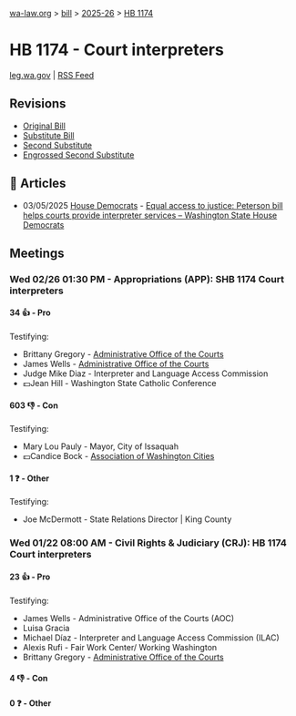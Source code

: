 [wa-law.org](/) > [bill](/bill/) > [2025-26](/bill/2025-26/) > [HB 1174](/bill/2025-26/hb/1174/)

# HB 1174 - Court interpreters
[leg.wa.gov](https://app.leg.wa.gov/billsummary?BillNumber=1174&Year=2025&Initiative=false) | [RSS Feed](./rss.xml)

## Revisions
* [Original Bill](1/)
* [Substitute Bill](S/)
* [Second Substitute](S2/)
* [Engrossed Second Substitute](S2.E/)

## 📰 Articles
* 03/05/2025 [House Democrats](/org/house_democrats/) - [Equal access to justice: Peterson bill helps courts provide interpreter services – Washington State House Democrats](https://housedemocrats.wa.gov/blog/2025/03/05/equal-access-to-justice-peterson-bill-helps-courts-provide-interpreter-services/#:~:text=House%20Bill%201174)

## Meetings
### Wed 02/26 01:30 PM - Appropriations (APP): SHB 1174 Court interpreters
#### 34 👍 - Pro
Testifying:
* Brittany Gregory - [Administrative Office of the Courts](/org/administrative_office_of_the_courts/)
* James Wells - [Administrative Office of the Courts](/org/administrative_office_of_the_courts/)
* Judge Mike Diaz - Interpreter and Language Access Commission
* 💵Jean Hill - Washington State Catholic Conference

#### 603 👎 - Con
Testifying:
* Mary Lou Pauly - Mayor, City of Issaquah
* 💵Candice Bock - [Association of Washington Cities](/org/association_of_washington_cities/)

#### 1 ❓ - Other
Testifying:
* Joe McDermott - State Relations Director | King County

### Wed 01/22 08:00 AM - Civil Rights & Judiciary (CRJ): HB 1174 Court interpreters
#### 23 👍 - Pro
Testifying:
* James Wells - Administrative Office of the Courts (AOC)
* Luisa Gracia
* Michael Díaz - Interpreter and Language Access Commission (ILAC)
* Alexis Rufi - Fair Work Center/ Working Washington
* Brittany Gregory - [Administrative Office of the Courts](/org/administrative_office_of_the_courts/)

#### 4 👎 - Con

#### 0 ❓ - Other
